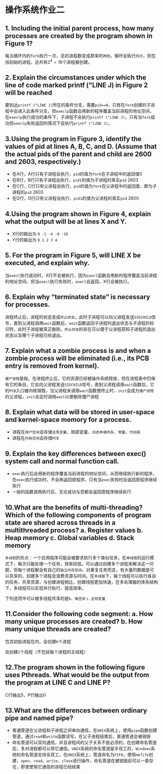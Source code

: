 # 操作系统作业二

## 1. Including the initial parent process, how many processes are created by the program shown in Figure 1?

​	每当循环内的`fork`执行一次，总的进程数变成原来的`两倍`，循环会执行`四次`，则包括初始的进程，总共有$2^4=16$个进程被创建。

## 2. Explain the circumstances under which the line of code marked printf ("LINE J) in Figure 2 will be reached

​	要到达`printf ("LINE J)`所在的条件分支，需要`pid==0`，只有在`fork`创建的子进程中会进入此条件分支，但`execlp`函数会用新的程序覆盖当前进程的地址空间，在`execlp`执行成功的条件下，子进程不会执行`printf ("LINE J)`，只有当`fork`成功但`execlp`失败返回的情况下会执行`printf ("LINE J)`。

## 3.Using the program in Figure 3, identify the values of pid at lines A, B, C, and D. (Assume that the actual pids of the parent and child are 2600 and 2603, respectively.)

- 在A行，A行只有子进程会执行，`pid`的值为`fork`在子进程中的返回值0
- 在B行，B行只有子进程会执行，`pid1`的值为子进程的真实`pid` 2603
- 在C行，C行只有父进程会执行，`pid`的值为`fork`在父进程中的返回值，即为子进程的`pid` 2603
- 在D行，D行只有父进程会执行，`pid1`的值为父进程的真实`pid` 2600

## 4.Using the program shown in Figure 4, explain what the output will be at lines X and Y.

- X行的输出为 `0 -1 -4 -9 -16 `
- Y行的输出为 `0 1 2 3 4 ` 

##  5. For the program in Figure 5, will LINE X be executed, and explain why.

​	当`execl`执行成功时，X行不会被执行，因为`execl`函数会用新的程序覆盖当前进程的地址空间。但当`execl`执行失败时，`execl`会返回，X行会被执行。

## 6. Explain why “terminated state” is necessary for processes.

​	进程终止后，进程的状态变成`终止状态`，此时子进程可以向父进程发送`SIGCHILD`信号，直到父进程调用`wait`函数后，`wait`函数返回子进程的退出状态与子进程的标识符，此时子进程被真正删除。`终止状态`的存在可以便于父进程获知子进程的退出状态以及哪个子进程已经退出。

## 7. Explain what a zombie process is and when a zombie process will be eliminated (i.e., its PCB entry is removed from kernel).

​	`僵尸进程`是指，在进程终止后，它的资源已经被操作系统释放，但在进程表中仍保有它的条目，它会向父进程发送`SIGCHILD`信号，直到父进程调用`wait`函数后，它的`PCB`入口被内核销毁，当父进程未调用`wait`函数便终止时，`init`会成为`僵尸进程`的父进程，`init`会定时调用`wait`以便删除僵尸进程

## 8. Explain what data will be stored in user-space and kernel-space memory for a process.

- 进程在`用户空间`会存储`全局变量`、局部变量、`动态申请内存`、`常量`、`代码段`
- 进程在`内核空间`会存储`PCB`

## 9. Explain the key differences between exec() system call and normal function call.

- `exec`执行后会用新的程序覆盖当前进程的地址空间，从而继续执行新的程序，在`exec`执行成功时，不会再返回原程序，只有当`exec`失败时会返回原程序继续执行
- 一般的函数调用执行后，无论成功与否都会返回原程序继续执行

## 10.What are the benefits of multi-threading? Which of the following components of program state are shared across threads in a multithreaded process? a. Register values b. Heap memory c. Global variables d. Stack memory

`多线程`的优点：一个应用程序可能会被要求执行多个类似任务，在`单线程`的运行模式下，每次只能处理一个任务，效率较低。可以通过创建多个进程来解决这一问题，但每个进程都会有自己的`独立内存空间`，对重复任务而言，有大量的数据是可以共享的，创建多个进程会浪费资源与时间。在`多线程`下，每个线程可以执行各自的任务，共享资源，与创建进程相比，创建线程更加快速，在多处理器的体系结构下，多线程可以实现并行执行，提高效率。

下列选项中可以被多线程共享的是`b、堆空间`	`c.全局变量`

## 11.Consider the following code segment: a. How many unique processes are created? b. How many unique threads are created?

包含初始进程在内，会创建`6`个进程

会创建`2`个线程（不包括每个进程的主线程）

## 12.The program shown in the following figure uses Pthreads. What would be the output from the program at LINE C and LINE P?

C行输出5，P行输出0

## 13.What are the differences between ordinary pipe and named pipe?

- 普通管道在父进程和子进程之间单向通信，在`UNIX`系统上，使用`pipe`函数创建管道，通过`read`和`write`函数读写，在父子进程结束后，普通管道会被销毁
- 命名管道可以双向通信，并且进程间的父子关系不是必须的，在创建命名管道后，多对进程都可以用它通信。`UNIX`系统的命名管道是半双工的，`Windows`系统的命名管道支持全双工，在`UNIX`系统上，管道命名为`FIFO`，使用`mkfifo`创建，`open`、`read`、`write`、`close`进行操作，命名管道在被销毁前可以一直存在，即使使用它通信的进程已经结束
